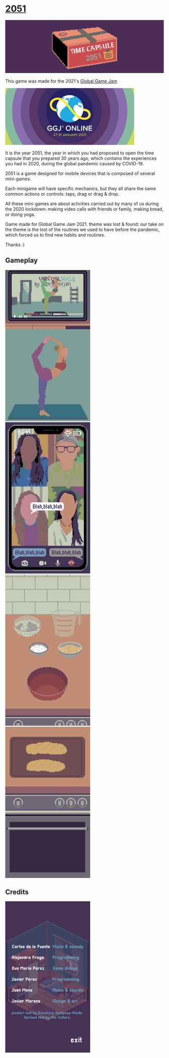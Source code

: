 # [2051](https://leavemeal0ne.itch.io/2051)

![Banner 2051](https://github.com/AlejandroFraga/2051/blob/main/images/banner-web.png?raw=true)

This game was made for the 2021's [Global Game Jam](https://globalgamejam.org)

<img src="https://github.com/AlejandroFraga/2051/blob/main/images/ggj-2021.jpg" width="410" height="180" />

It is the year 2051, the year in which you had proposed to open the time capsule that you prepared 30 years ago, which contains the experiences you had in 2020, during the global pandemic caused by COVID-19.

2051 is a game designed for mobile devices that is composed of several mini-games.

Each minigame will have specific mechanics, but they all share the same common actions or controls: taps, drag or drag & drop.

All these mini-games are about activities carried out by many of us during the 2020 lockdown: making video calls with friends or family,  making bread, or doing yoga.

Game made for Global Game Jam 2021. theme was lost & found: our take on the theme is the lost of the routines we used to have before the pandemic, which forced us to find new habits and routines.

Thanks :)

## Gameplay

<img src="https://github.com/AlejandroFraga/2051/blob/main/images/02-yoga.png" width="270" height="480" />

<img src="https://github.com/AlejandroFraga/2051/blob/main/images/03-video-call.png" width="270" height="480" />

<img src="https://github.com/AlejandroFraga/2051/blob/main/images/04-bread.png" width="270" height="480" />

<img src="https://github.com/AlejandroFraga/2051/blob/main/images/05-oven.png" width="270" height="480" />

## Credits

<img src="https://github.com/AlejandroFraga/2051/blob/main/images/credits.png" width="270" height="480" />
